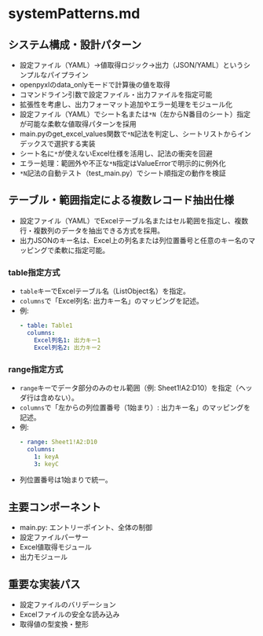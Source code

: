 # systemPatterns.md

## システム構成・設計パターン

- 設定ファイル（YAML）→値取得ロジック→出力（JSON/YAML）というシンプルなパイプライン
- openpyxlのdata_onlyモードで計算後の値を取得
- コマンドライン引数で設定ファイル・出力ファイルを指定可能
- 拡張性を考慮し、出力フォーマット追加やエラー処理をモジュール化
- 設定ファイル（YAML）でシート名または`*N`（左からN番目のシート）指定が可能な柔軟な値取得パターンを採用
- main.pyのget_excel_values関数で`*N`記法を判定し、シートリストからインデックスで選択する実装
- シート名に`*`が使えないExcel仕様を活用し、記法の衝突を回避
- エラー処理：範囲外や不正な`*N`指定はValueErrorで明示的に例外化
- `*N`記法の自動テスト（test_main.py）でシート順指定の動作を検証

## テーブル・範囲指定による複数レコード抽出仕様

- 設定ファイル（YAML）でExcelテーブル名またはセル範囲を指定し、複数行・複数列のデータを抽出できる方式を採用。
- 出力JSONのキー名は、Excel上の列名または列位置番号と任意のキー名のマッピングで柔軟に指定可能。

### table指定方式
- `table`キーでExcelテーブル名（ListObject名）を指定。
- `columns`で「Excel列名: 出力キー名」のマッピングを記述。
- 例:
  ```yaml
  - table: Table1
    columns:
      Excel列名1: 出力キー1
      Excel列名2: 出力キー2
  ```

### range指定方式
- `range`キーでデータ部分のみのセル範囲（例: Sheet1!A2:D10）を指定（ヘッダ行は含めない）。
- `columns`で「左からの列位置番号（1始まり）: 出力キー名」のマッピングを記述。
- 例:
  ```yaml
  - range: Sheet1!A2:D10
    columns:
      1: keyA
      3: keyC
  ```
- 列位置番号は1始まりで統一。

## 主要コンポーネント
- main.py: エントリーポイント、全体の制御
- 設定ファイルパーサー
- Excel値取得モジュール
- 出力モジュール

## 重要な実装パス
- 設定ファイルのバリデーション
- Excelファイルの安全な読み込み
- 取得値の型変換・整形
